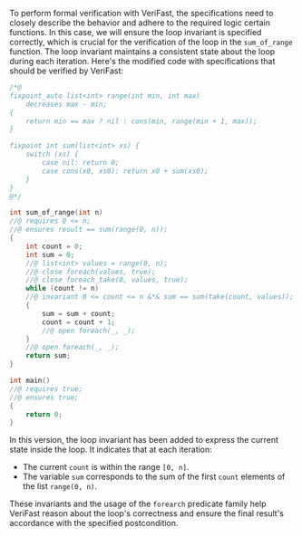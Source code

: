 To perform formal verification with VeriFast, the specifications need to closely describe the behavior and adhere to the required logic certain functions. In this case, we will ensure the loop invariant is specified correctly, which is crucial for the verification of the loop in the `sum_of_range` function. The loop invariant maintains a consistent state about the loop during each iteration. Here's the modified code with specifications that should be verified by VeriFast:

```c
/*@ 
fixpoint_auto list<int> range(int min, int max) 
    decreases max - min; 
{ 
    return min == max ? nil : cons(min, range(min + 1, max)); 
}

fixpoint int sum(list<int> xs) { 
    switch (xs) { 
        case nil: return 0; 
        case cons(x0, xs0): return x0 + sum(xs0); 
    } 
}
@*/

int sum_of_range(int n)
//@ requires 0 <= n;
//@ ensures result == sum(range(0, n));
{
    int count = 0;
    int sum = 0;
    //@ list<int> values = range(0, n);
    //@ close foreach(values, true);
    //@ close foreach_take(0, values, true);
    while (count != n)
    //@ invariant 0 <= count <= n &*& sum == sum(take(count, values));
    {
        sum = sum + count;
        count = count + 1;
        //@ open foreach(_, _);
    }
    //@ open foreach(_, _);
    return sum;
}

int main()
//@ requires true;
//@ ensures true;
{
    return 0;
}
```

In this version, the loop invariant has been added to express the current state inside the loop. It indicates that at each iteration:

- The current `count` is within the range `[0, n]`.
- The variable `sum` corresponds to the sum of the first `count` elements of the list `range(0, n)`. 

These invariants and the usage of the `forearch` predicate family help VeriFast reason about the loop's correctness and ensure the final result's accordance with the specified postcondition.
